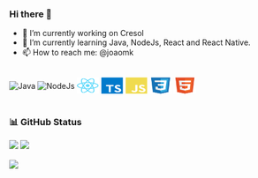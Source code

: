 ### Hi there 👋

- 🔭 I’m currently working on Cresol
- 🌱 I’m currently learning Java, NodeJs, React and React Native.
- 📫 How to reach me: @joaomk

<div style="display: inline_block"><br>
  <img loading="lazy" align="center" alt="Java" height="30" width="40" src="https://cdn.jsdelivr.net/gh/devicons/devicon/icons/java/java-original.svg">
  <img loading="lazy" align="center" alt="NodeJs" height="50" width="60" src="https://cdn.jsdelivr.net/gh/devicons/devicon/icons/nodejs/nodejs-original-wordmark.svg">
  <img loading="lazy" align="center" alt="React" height="30" width="40" src="https://raw.githubusercontent.com/devicons/devicon/master/icons/react/react-original.svg">
  <img loading="lazy" align="center" alt="Typescript" height="30" width="40" src="https://raw.githubusercontent.com/devicons/devicon/master/icons/typescript/typescript-plain.svg">
  <img loading="lazy" align="center" alt="Javascript" height="30" width="40" src="https://raw.githubusercontent.com/devicons/devicon/master/icons/javascript/javascript-plain.svg">
  <img loading="lazy" align="center" alt="CSS" height="30" width="40" src="https://raw.githubusercontent.com/devicons/devicon/master/icons/css3/css3-original.svg">
  <img loading="lazy" align="center" alt="HTML" height="30" width="40" src="https://raw.githubusercontent.com/devicons/devicon/master/icons/html5/html5-original.svg">
</div>
<br>
<div>
  <h3> 📊 GitHub Status</h3>
  <img height="150em" src="https://github-readme-stats.vercel.app/api?username=joaomk&show_icons=true&theme=tokyonight&include_all_commits=true&count_private=true"/>
  <img height="150em" src="https://github-readme-stats.vercel.app/api/top-langs/?username=joaomk&layout=compact&langs_count=7&theme=tokyonight"/>
</div>
<br>
<div>
  <a href="https://www.linkedin.com/in/joaomk/" target="_blank"><img src="https://img.shields.io/badge/-LinkedIn-%230077B5?style=for-the-badge&logo=linkedin&logoColor=white" target="_blank"></a>
</div>
